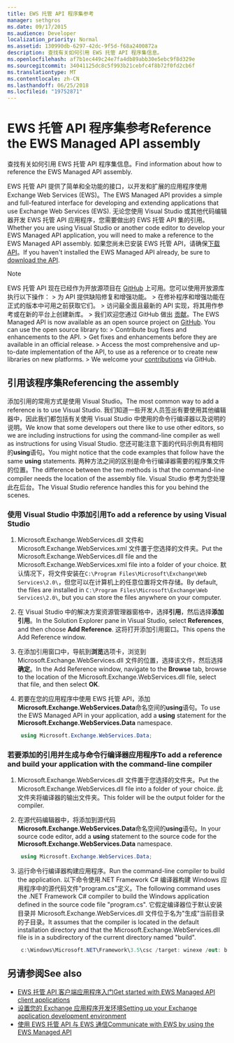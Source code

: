 ```yaml
---
title: EWS 托管 API 程序集参考
manager: sethgros
ms.date: 09/17/2015
ms.audience: Developer
localization_priority: Normal
ms.assetid: 130990db-6297-42dc-9f5d-f68a2400872a
description: 查找有关如何引用 EWS 托管 API 程序集信息。
ms.openlocfilehash: af7b1ec449c24e7fa4db89abb30e5ebc9f8d329e
ms.sourcegitcommit: 34041125dc8c5f993b21cebfc4f8b72f0fd2cb6f
ms.translationtype: MT
ms.contentlocale: zh-CN
ms.lasthandoff: 06/25/2018
ms.locfileid: "19752871"
---
```

# <a name="reference-the-ews-managed-api-assembly"></a><span data-ttu-id="63222-103">EWS 托管 API 程序集参考</span><span class="sxs-lookup"><span data-stu-id="63222-103">Reference the EWS Managed API assembly</span></span>

<span data-ttu-id="63222-104">查找有关如何引用 EWS 托管 API 程序集信息。</span><span class="sxs-lookup"><span data-stu-id="63222-104">Find information about how to reference the EWS Managed API assembly.</span></span>
  
<span data-ttu-id="63222-105">EWS 托管 API 提供了简单和全功能的接口，以开发和扩展的应用程序使用 Exchange Web Services (EWS)。</span><span class="sxs-lookup"><span data-stu-id="63222-105">The EWS Managed API provides a simple and full-featured interface for developing and extending applications that use Exchange Web Services (EWS).</span></span> <span data-ttu-id="63222-106">无论您使用 Visual Studio 或其他代码编辑器开发 EWS 托管 API 应用程序，您需要做出的 EWS 托管 API 集的引用。</span><span class="sxs-lookup"><span data-stu-id="63222-106">Whether you are using Visual Studio or another code editor to develop your EWS Managed API application, you will need to make a reference to the EWS Managed API assembly.</span></span> <span data-ttu-id="63222-107">如果您尚未已安装 EWS 托管 API，请确保[下载 API](http://aka.ms/ews-managed-api-readme)。</span><span class="sxs-lookup"><span data-stu-id="63222-107">If you haven't installed the EWS Managed API already, be sure to [download the API](http://aka.ms/ews-managed-api-readme).</span></span>
  
> [!NOTE]
>  <span data-ttu-id="63222-p102"> EWS 托管 API 现在已经作为开放源项目在 [GitHub](https://github.com/officedev/ews-managed-api) 上可用。您可以使用开放源库执行以下操作： >  为 API 提供缺陷修复和增强功能。 >  在修补程序和增强功能在正式的版本中可用之前获取它们。 >  访问最全面且最新的 API 实现，将其用作参考或在新的平台上创建新库。 >  我们欢迎您通过 GitHub 做出 [贡献](https://github.com/OfficeDev/ews-managed-api/blob/master/CONTRIBUTING.md)。</span><span class="sxs-lookup"><span data-stu-id="63222-p102">The EWS Managed API is now available as an open source project on [GitHub](https://github.com/officedev/ews-managed-api). You can use the open source library to: >  Contribute bug fixes and enhancements to the API. >  Get fixes and enhancements before they are available in an official release. >  Access the most comprehensive and up-to-date implementation of the API, to use as a reference or to create new libraries on new platforms. >  We welcome your [contributions](https://github.com/OfficeDev/ews-managed-api/blob/master/CONTRIBUTING.md) via GitHub.</span></span> 
  
## <a name="referencing-the-assembly"></a><span data-ttu-id="63222-113">引用该程序集</span><span class="sxs-lookup"><span data-stu-id="63222-113">Referencing the assembly</span></span>

<span data-ttu-id="63222-114">添加引用的常用方式是使用 Visual Studio。</span><span class="sxs-lookup"><span data-stu-id="63222-114">The most common way to add a reference is to use Visual Studio.</span></span> <span data-ttu-id="63222-115">我们知道一些开发人员签出有要使用其他编辑器中，因此我们都包括有关使用 Visual Studio 中使用的命令行编译器以及说明的说明。</span><span class="sxs-lookup"><span data-stu-id="63222-115">We know that some developers out there like to use other editors, so we are including instructions for using the command-line compiler as well as instructions for using Visual Studio.</span></span> <span data-ttu-id="63222-116">您还可能注意下面的代码示例具有相同的**using**语句。</span><span class="sxs-lookup"><span data-stu-id="63222-116">You might notice that the code examples that follow have the same **using** statements.</span></span> <span data-ttu-id="63222-117">两种方法之间的区别是命令行编译器需要的程序集文件的位置。</span><span class="sxs-lookup"><span data-stu-id="63222-117">The difference between the two methods is that the command-line compiler needs the location of the assembly file.</span></span> <span data-ttu-id="63222-118">Visual Studio 参考为您处理此在后台。</span><span class="sxs-lookup"><span data-stu-id="63222-118">The Visual Studio reference handles this for you behind the scenes.</span></span> 
  
### <a name="to-add-a-reference-by-using-visual-studio"></a><span data-ttu-id="63222-119">使用 Visual Studio 中添加引用</span><span class="sxs-lookup"><span data-stu-id="63222-119">To add a reference by using Visual Studio</span></span>

1. <span data-ttu-id="63222-120">Microsoft.Exchange.WebServices.dll 文件和 Microsoft.Exchange.WebServices.xml 文件置于您选择的文件夹。</span><span class="sxs-lookup"><span data-stu-id="63222-120">Put the Microsoft.Exchange.WebServices.dll file and the Microsoft.Exchange.WebServices.xml file into a folder of your choice.</span></span> <span data-ttu-id="63222-121">默认情况下，将文件安装在`C:\Program Files\Microsoft\Exchange\Web Services\2.0\`，但您可以在计算机上的任意位置将文件存储。</span><span class="sxs-lookup"><span data-stu-id="63222-121">By default, the files are installed in  `C:\Program Files\Microsoft\Exchange\Web Services\2.0\`, but you can store the files anywhere on your computer.</span></span>
    
2. <span data-ttu-id="63222-122">在 Visual Studio 中的解决方案资源管理器窗格中，选择**引用**，然后选择**添加引用**。</span><span class="sxs-lookup"><span data-stu-id="63222-122">In the Solution Explorer pane in Visual Studio, select **References**, and then choose **Add Reference**.</span></span> <span data-ttu-id="63222-123">这将打开添加引用窗口。</span><span class="sxs-lookup"><span data-stu-id="63222-123">This opens the Add Reference window.</span></span>
    
3. <span data-ttu-id="63222-124">在添加引用窗口中，导航到**浏览**选项卡，浏览到 Microsoft.Exchange.WebServices.dll 文件的位置，选择该文件，然后选择**确定**。</span><span class="sxs-lookup"><span data-stu-id="63222-124">In the Add Reference window, navigate to the **Browse** tab, browse to the location of the Microsoft.Exchange.WebServices.dll file, select that file, and then select **OK**.</span></span> 
    
4. <span data-ttu-id="63222-125">若要在您的应用程序中使用 EWS 托管 API，添加**Microsoft.Exchange.WebServices.Data**命名空间的**using**语句。</span><span class="sxs-lookup"><span data-stu-id="63222-125">To use the EWS Managed API in your application, add a **using** statement for the **Microsoft.Exchange.WebServices.Data** namespace.</span></span> 
    
   ```cs
    using Microsoft.Exchange.WebServices.Data;
   ```

### <a name="to-add-a-reference-and-build-your-application-with-the-command-line-compiler"></a><span data-ttu-id="63222-126">若要添加的引用并生成与命令行编译器应用程序</span><span class="sxs-lookup"><span data-stu-id="63222-126">To add a reference and build your application with the command-line compiler</span></span>

1. <span data-ttu-id="63222-127">Microsoft.Exchange.WebServices.dll 文件置于您选择的文件夹。</span><span class="sxs-lookup"><span data-stu-id="63222-127">Put the Microsoft.Exchange.WebServices.dll file into a folder of your choice.</span></span> <span data-ttu-id="63222-128">此文件夹将编译器的输出文件夹。</span><span class="sxs-lookup"><span data-stu-id="63222-128">This folder will be the output folder for the compiler.</span></span>
    
2. <span data-ttu-id="63222-129">在源代码编辑器中，将添加到源代码**Microsoft.Exchange.WebServices.Data**命名空间的**using**语句。</span><span class="sxs-lookup"><span data-stu-id="63222-129">In your source code editor, add a **using** statement to the source code for the **Microsoft.Exchange.WebServices.Data** namespace.</span></span> 
    
   ```cs
    using Microsoft.Exchange.WebServices.Data;
   ```

3. <span data-ttu-id="63222-130">运行命令行编译器构建应用程序。</span><span class="sxs-lookup"><span data-stu-id="63222-130">Run the command-line compiler to build the application.</span></span> <span data-ttu-id="63222-131">以下命令使用.NET Framework C# 编译器构建 Windows 应用程序中的源代码文件"program.cs"定义。</span><span class="sxs-lookup"><span data-stu-id="63222-131">The following command uses the .NET Framework C# compiler to build the Windows application defined in the source code file "program.cs".</span></span> <span data-ttu-id="63222-132">它假定编译器位于默认安装目录并 Microsoft.Exchange.WebServices.dll 文件位于名为"生成"当前目录的子目录。</span><span class="sxs-lookup"><span data-stu-id="63222-132">It assumes that the compiler is located in the default installation directory and that the Microsoft.Exchange.WebServices.dll file is in a subdirectory of the current directory named "build".</span></span>
    
   ```cs
    c:\Windows\Microsoft.NET\Framework\3.5\csc /target: winexe /out: build\testApplication /reference: build\Microsoft.Exchange.WebServices.dll program.cs
   ```

## <a name="see-also"></a><span data-ttu-id="63222-133">另请参阅</span><span class="sxs-lookup"><span data-stu-id="63222-133">See also</span></span>

- [<span data-ttu-id="63222-134">EWS 托管 API 客户端应用程序入门</span><span class="sxs-lookup"><span data-stu-id="63222-134">Get started with EWS Managed API client applications</span></span>](get-started-with-ews-managed-api-client-applications.md)    
- [<span data-ttu-id="63222-135">设置您的 Exchange 应用程序开发环境</span><span class="sxs-lookup"><span data-stu-id="63222-135">Setting up your Exchange application development environment</span></span>](setting-up-your-exchange-application-development-environment.md)   
- [<span data-ttu-id="63222-136">使用 EWS 托管 API 与 EWS 通信</span><span class="sxs-lookup"><span data-stu-id="63222-136">Communicate with EWS by using the EWS Managed API</span></span>](how-to-communicate-with-ews-by-using-the-ews-managed-api.md)
    

